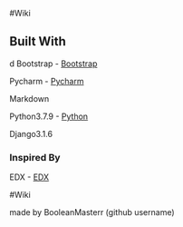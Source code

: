 #Wiki 


Built With 
--
d
Bootstrap - [Bootstrap](https://getbootstrap.com/)

Pycharm - [Pycharm](https://www.jetbrains.com/pycharm/)

Markdown

Python3.7.9 - [Python](https://www.python.org/)

Django3.1.6 


### Inspired By 

EDX - [EDX](https://www.edx.org/course/cs50s-web-programming-with-python-and-javascript)

#Wiki

made by BooleanMasterr (github username)